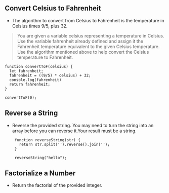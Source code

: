 ## Convert Celsius to Fahrenheit

 - The algorithm to convert from Celsius to Fahrenheit is the temperature in Celsius times 9/5, plus 32.
 

> You are given a variable celsius representing a temperature in Celsius. Use the variable fahrenheit already defined and assign it the Fahrenheit temperature equivalent to the given Celsius temperature. Use the algorithm mentioned above to help convert the Celsius temperature to Fahrenheit.
> 

    function convertToF(celsius) {
      let fahrenheit;
      fahrenheit = ((9/5) * celsius) + 32;
      console.log(fahrenheit)
      return fahrenheit;
    }
    
    convertToF(0);
## Reverse a String

 - Reverse the provided string.
   You may need to turn the string into an array before you can reverse
   it.Your result must be a string.


		function reverseString(str) {
		  return str.split('').reverse().join('');
		}

		reverseString("hello");
## Factorialize a Number

 - Return the factorial of the provided integer.

<!--stackedit_data:
eyJoaXN0b3J5IjpbLTE4ODc3OTkxMzcsMTY2ODYxMjA0MiwtMT
c4NzcxOTk3OF19
-->